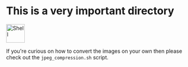 # This is a very important directory

<!-- markdownlint-disable MD033 -->
<p>
  <img
    height="50px"
    src="https://codeberg.org/1Kill2Steal/skill-icons/raw/branch/main/icons/Bash-Dark.svg"
    alt="Shell"
  />
</p>
<!-- markdownlint-enable MD033 -->

If you're curious on how to convert the images on your own then please check
out the `jpeg_compression.sh` script.
